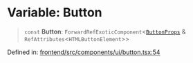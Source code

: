 # Variable: Button

> `const` **Button**: `ForwardRefExoticComponent`\<[`ButtonProps`](../interfaces/ButtonProps.md) & `RefAttributes`\<`HTMLButtonElement`\>\>

Defined in: [frontend/src/components/ui/button.tsx:54](https://github.com/lsendel/sass/blob/ca8b2b87627589617e0de57047e1f50d53e78078/frontend/src/components/ui/button.tsx#L54)
